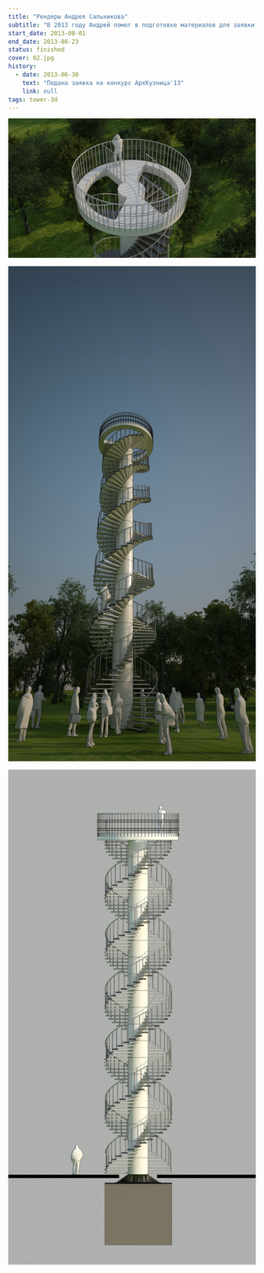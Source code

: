 ```yaml
---
title: "Рендеры Андрея Сальникова"
subtitle: "В 2013 году Андрей помог в подготовке материалов для заявки на фестиваль АрхКузница и создал первые компьютерные визуализации Башни."
start_date: 2013-08-01
end_date: 2013-08-23
status: finished
cover: 02.jpg
history:
  - date: 2013-06-30
    text: "Подана заявка на конкурс АрхКузница'13"
    link: null
tags: tower-3d
---
```


![](./09.jpg)

![](./01.jpg)

![](./07.jpg)
